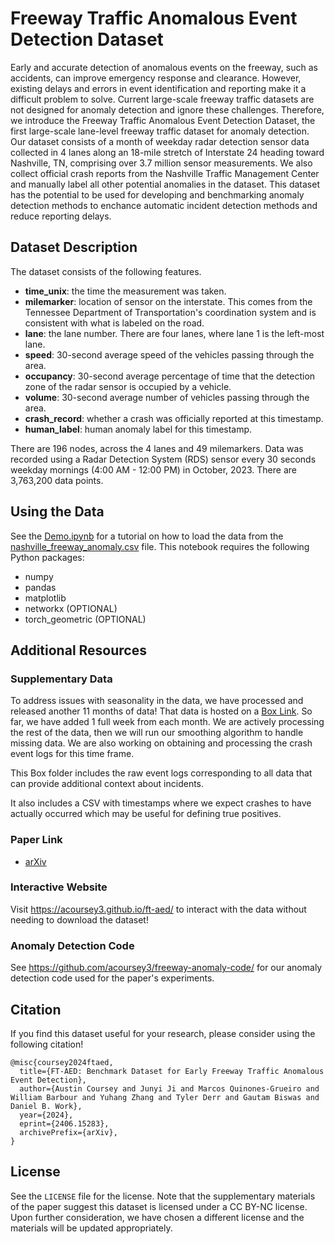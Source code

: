 # Freeway Traffic Anomalous Event Detection Dataset
Early and accurate detection of anomalous events on the freeway, such as accidents, can improve emergency response and clearance. However, existing delays and errors in event identification and reporting make it a difficult problem to solve. Current large-scale freeway traffic datasets are not designed for anomaly detection and ignore these challenges. Therefore, we introduce the Freeway Traffic Anomalous Event Detection Dataset, the first large-scale lane-level freeway traffic dataset for anomaly detection. Our dataset consists of a month of weekday radar detection sensor data collected in 4 lanes along an 18-mile stretch of Interstate 24 heading toward Nashville, TN, comprising over 3.7 million sensor measurements. We also collect official crash reports from the Nashville Traffic Management Center and manually label all other potential anomalies in the dataset. This dataset has the potential to be used for developing and benchmarking anomaly detection methods to enchance automatic incident detection methods and reduce reporting delays.

## Dataset Description

The dataset consists of the following features.
- **time_unix**: the time the measurement was taken.
- **milemarker**: location of sensor on the interstate. This comes from the Tennessee Department of Transportation's coordination system and is consistent with what is labeled on the road.
- **lane**: the lane number. There are four lanes, where lane 1 is the left-most lane.
- **speed**: 30-second average speed of the vehicles passing through the area.
- **occupancy**: 30-second average percentage of time that the detection zone of the radar sensor is occupied by a vehicle.
- **volume**: 30-second average number of vehicles passing through the area.
- **crash_record**: whether a crash was officially reported at this timestamp.
- **human_label**: human anomaly label for this timestamp.

There are 196 nodes, across the 4 lanes and 49 milemarkers. Data was recorded using a Radar Detection System (RDS) sensor every 30 seconds weekday mornings (4:00 AM - 12:00 PM) in October, 2023. There are 3,763,200 data points.

## Using the Data

See the [Demo.ipynb](./Demo.ipynb) for a tutorial on how to load the data from the [nashville_freeway_anomaly.csv](./nashville_freeway_anomaly.csv) file. This notebook requires the following Python packages:

- numpy
- pandas
- matplotlib
- networkx (OPTIONAL)
- torch_geometric (OPTIONAL)

## Additional Resources

### Supplementary Data

To address issues with seasonality in the data, we have processed and released another 11 months of data! That data is hosted on a [Box Link](https://vanderbilt.box.com/s/f2hs7pvrivdzgzklui31uvutwggbuttz). So far, we have added 1 full week from each month. We are actively processing the rest of the data, then we will run our smoothing algorithm to handle missing data. We are also working on obtaining and processing the crash event logs for this time frame.

This Box folder includes the raw event logs corresponding to all data that can provide additional context about incidents.

It also includes a CSV with timestamps where we expect crashes to have actually occurred which may be useful for defining true positives. 

### Paper Link

- [arXiv](https://arxiv.org/abs/2406.15283)

### Interactive Website

Visit https://acoursey3.github.io/ft-aed/ to interact with the data without needing to download the dataset!

### Anomaly Detection Code

See https://github.com/acoursey3/freeway-anomaly-code/ for our anomaly detection code used for the paper's experiments.

## Citation

If you find this dataset useful for your research, please consider using the following citation!

```
@misc{coursey2024ftaed,
  title={FT-AED: Benchmark Dataset for Early Freeway Traffic Anomalous Event Detection},
  author={Austin Coursey and Junyi Ji and Marcos Quinones-Grueiro and William Barbour and Yuhang Zhang and Tyler Derr and Gautam Biswas and Daniel B. Work},
  year={2024},
  eprint={2406.15283},
  archivePrefix={arXiv},
}
```

## License
See the `LICENSE` file for the license. Note that the supplementary materials of the paper suggest this dataset is licensed under a CC BY-NC license. Upon further consideration, we have chosen a different license and the materials will be updated appropriately.
